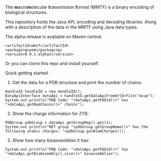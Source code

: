 The **m**acro**m**olecular **t**ransmission **f**ormat (MMTF) is a binary encoding of biological structures.

This repository holds the Java API, encoding and decoding libraries. Along with a description of the data in the MMTF using Java data types.


The alpha release is available on Maven central.

```<groupId>org.rcsb</groupId>
<artifactId>mmtf</artifactId>
<packaging>pom</packaging>
<version>0.0.1-alpha1</version>
```


Or you can clone this repo and install yourself.


Quick getting started.

1) Get the data for a PDB structure and print the number of chains:
```
HandleIO handleIO = new HandleIO();
DataApiInterface dataApi = handleIO.getDataApiFromUrlOrFile("4cup");
System.out.println("PDB Code: "+dataApi.getPdbId()+" has "+dataApi.getNumChains()+" chains");
```

2) Show the charge information for ZYB:
```
PDBGroup pdbGroup = dataApi.getGroupMap().get(1);
System.out.println("HET group "+pdbGroup.getGroupName()+" has the following atomic charges: "+pdbGroup.getAtomCharges());
```

3) Show how many bioassemblies it has:
```
System.out.println("PDB Code: "+dataApi.getPdbId()+" has "+dataApi.getBioAssembly().size()+" bioassemblies");
```

